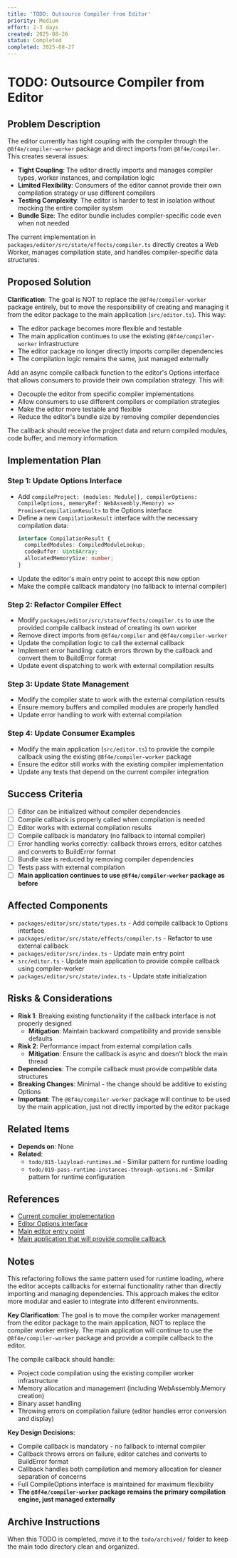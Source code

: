 ```yaml
---
title: 'TODO: Outsource Compiler from Editor'
priority: Medium
effort: 2-3 days
created: 2025-08-26
status: Completed
completed: 2025-08-27
---
```


# TODO: Outsource Compiler from Editor

## Problem Description

The editor currently has tight coupling with the compiler through the `@8f4e/compiler-worker` package and direct imports from `@8f4e/compiler`. This creates several issues:

- **Tight Coupling**: The editor directly imports and manages compiler types, worker instances, and compilation logic
- **Limited Flexibility**: Consumers of the editor cannot provide their own compilation strategy or use different compilers
- **Testing Complexity**: The editor is harder to test in isolation without mocking the entire compiler system
- **Bundle Size**: The editor bundle includes compiler-specific code even when not needed

The current implementation in `packages/editor/src/state/effects/compiler.ts` directly creates a Web Worker, manages compilation state, and handles compiler-specific data structures.

## Proposed Solution

**Clarification**: The goal is NOT to replace the `@8f4e/compiler-worker` package entirely, but to move the responsibility of creating and managing it from the editor package to the main application (`src/editor.ts`). This way:

- The editor package becomes more flexible and testable
- The main application continues to use the existing `@8f4e/compiler-worker` infrastructure
- The editor package no longer directly imports compiler dependencies
- The compilation logic remains the same, just managed externally

Add an async compile callback function to the editor's Options interface that allows consumers to provide their own compilation strategy. This will:

- Decouple the editor from specific compiler implementations
- Allow consumers to use different compilers or compilation strategies
- Make the editor more testable and flexible
- Reduce the editor's bundle size by removing compiler dependencies

The callback should receive the project data and return compiled modules, code buffer, and memory information.

## Implementation Plan

### Step 1: Update Options Interface
- Add `compileProject: (modules: Module[], compilerOptions: CompileOptions, memoryRef: WebAssembly.Memory) => Promise<CompilationResult>` to the Options interface
- Define a new `CompilationResult` interface with the necessary compilation data:
  ```typescript
  interface CompilationResult {
    compiledModules: CompiledModuleLookup;
    codeBuffer: Uint8Array;
    allocatedMemorySize: number;
  }
  ```
- Update the editor's main entry point to accept this new option
- Make the compile callback mandatory (no fallback to internal compiler)

### Step 2: Refactor Compiler Effect
- Modify `packages/editor/src/state/effects/compiler.ts` to use the provided compile callback instead of creating its own worker
- Remove direct imports from `@8f4e/compiler` and `@8f4e/compiler-worker`
- Update the compilation logic to call the external callback
- Implement error handling: catch errors thrown by the callback and convert them to BuildError format
- Update event dispatching to work with external compilation results

### Step 3: Update State Management
- Modify the compiler state to work with the external compilation results
- Ensure memory buffers and compiled modules are properly handled
- Update error handling to work with external compilation

### Step 4: Update Consumer Examples
- Modify the main application (`src/editor.ts`) to provide the compile callback using the existing `@8f4e/compiler-worker` package
- Ensure the editor still works with the existing compiler implementation
- Update any tests that depend on the current compiler integration

## Success Criteria

- [ ] Editor can be initialized without compiler dependencies
- [ ] Compile callback is properly called when compilation is needed
- [ ] Editor works with external compilation results
- [ ] Compile callback is mandatory (no fallback to internal compiler)
- [ ] Error handling works correctly: callback throws errors, editor catches and converts to BuildError format
- [ ] Bundle size is reduced by removing compiler dependencies
- [ ] Tests pass with external compilation
- [ ] **Main application continues to use `@8f4e/compiler-worker` package as before**

## Affected Components

- `packages/editor/src/state/types.ts` - Add compile callback to Options interface
- `packages/editor/src/state/effects/compiler.ts` - Refactor to use external callback
- `packages/editor/src/index.ts` - Update main entry point
- `src/editor.ts` - Update main application to provide compile callback using compiler-worker
- `packages/editor/src/state/index.ts` - Update state initialization

## Risks & Considerations

- **Risk 1**: Breaking existing functionality if the callback interface is not properly designed
  - **Mitigation**: Maintain backward compatibility and provide sensible defaults
- **Risk 2**: Performance impact from external compilation calls
  - **Mitigation**: Ensure the callback is async and doesn't block the main thread
- **Dependencies**: The compile callback must provide compatible data structures
- **Breaking Changes**: Minimal - the change should be additive to existing Options
- **Important**: The `@8f4e/compiler-worker` package will continue to be used by the main application, just not directly imported by the editor package

## Related Items

- **Depends on**: None
- **Related**: 
  - `todo/015-lazyload-runtimes.md` - Similar pattern for runtime loading
  - `todo/019-pass-runtime-instances-through-options.md` - Similar pattern for runtime configuration

## References

- [Current compiler implementation](packages/editor/src/state/effects/compiler.ts)
- [Editor Options interface](packages/editor/src/state/types.ts)
- [Main editor entry point](packages/editor/src/index.ts)
- [Main application that will provide compile callback](src/editor.ts)

## Notes

This refactoring follows the same pattern used for runtime loading, where the editor accepts callbacks for external functionality rather than directly importing and managing dependencies. This approach makes the editor more modular and easier to integrate into different environments.

**Key Clarification**: The goal is to move the compiler worker management from the editor package to the main application, NOT to replace the compiler worker entirely. The main application will continue to use the `@8f4e/compiler-worker` package and provide a compile callback to the editor.

The compile callback should handle:
- Project code compilation using the existing compiler worker infrastructure
- Memory allocation and management (including WebAssembly.Memory creation)
- Binary asset handling
- Throwing errors on compilation failure (editor handles error conversion and display)

**Key Design Decisions:**
- Compile callback is mandatory - no fallback to internal compiler
- Callback throws errors on failure, editor catches and converts to BuildError format
- Callback handles both compilation and memory allocation for cleaner separation of concerns
- Full CompileOptions interface is maintained for maximum flexibility
- **The `@8f4e/compiler-worker` package remains the primary compilation engine, just managed externally**

## Archive Instructions

When this TODO is completed, move it to the `todo/archived/` folder to keep the main todo directory clean and organized. 
